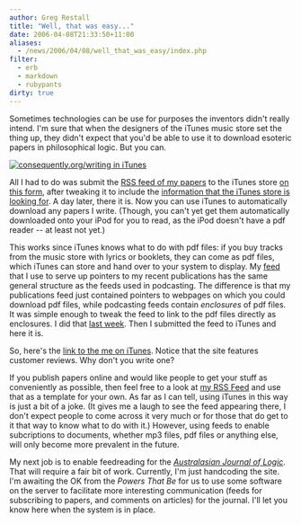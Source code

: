 ```yaml
---
author: Greg Restall
title: "Well, that was easy..."
date: 2006-04-08T21:33:50+11:00
aliases:
  - /news/2006/04/08/well_that_was_easy/index.php
filter:
  - erb
  - markdown
  - rubypants
dirty: true
---
```


Sometimes technologies can be use for purposes the inventors didn't really intend.  I'm sure that when the designers of the iTunes music store set the thing up, they didn't expect that you'd be able to use it to download esoteric papers in philosophical logic.  But you can.

<a href="http://phobos.apple.com/WebObjects/MZStore.woa/wa/viewPodcast?id=138002605&s=143460">![consequently.org/writing in iTunes](https://consequently.org/pictures/consequentlyorg_in_itunes.png)</a>

All I had to do was submit the [RSS feed of my papers](http://consequently.org/writing/index.xml) to the iTunes store [on this form](https://phobos.apple.com/WebObjects/MZFinance.woa/wa/publishPodcast), after tweaking it to include the [information that the iTunes store is looking for](http://www.apple.com/itunes/podcasts/techspecs.html).  A day later, there it is.  Now you can use iTunes to automatically download any papers I write.  (Though, you can't yet get them automatically downloaded onto your iPod for you to read, as the iPod doesn't have a pdf reader -- at least not yet.)

This works since iTunes knows what to do with pdf files: if you buy tracks from the music store with lyrics or booklets, they can come as pdf files, which iTunes can store and hand over to your system to display.  My [feed](http://consequently.org/writing/index.xml) that I use to serve up pointers to my recent publications has the same general structure as the feeds used in podcasting.  The difference is that my publications feed just contained pointers to webpages on which you could download pdf files, while podcasting feeds contain *enclosures* of pdf files.  It was simple enough to tweak the feed to link to the pdf files directly as enclosures.  I did that [last week](http://consequently.org/news/2006/04/02/enclosures).  Then I submitted the feed to iTunes and here it is.

So, here's the [link to the me on iTunes](http://phobos.apple.com/WebObjects/MZStore.woa/wa/viewPodcast?id=138002605&s=143460).  Notice that the site features customer reviews.  Why don't you write one?

If you publish papers online and would like people to get your stuff as conveniently as possible, then feel free to a look at [my RSS Feed](http://consequently.org/writing/index.xml) and use that as a template for your own.  As far as I can tell, using iTunes in this way is just a bit of a joke. (It gives me a laugh to see the feed appearing there, I don't expect people to come across it very much or for those that do get to it that way to know what to do with it.) However, using feeds to enable subcriptions to documents, whether mp3 files, pdf files or anything else, will only become more prevalent in the future.

My next job is to enable feedreading for the *[Australasian Journal of Logic](http://www.philosophy.unimelb.edu.au/ajl)*.  That will require a fair bit of work.  Currently, I'm just handcoding the site. I'm awaiting the OK from the *Powers That Be* for us to use some software on the server to facilitate more interesting communication (feeds for subscribing to papers, and comments on articles) for the journal.  I'll let you know here when the system is in place.